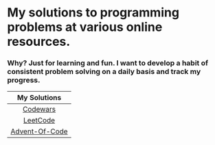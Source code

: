 # My solutions to programming problems at various online resources.

### Why? Just for learning and fun. I want to develop a habit of consistent problem solving on a daily basis and track my progress.

|    My Solutions  | 
|:-----------------:|
| [Codewars](https://github.com/nikitapozdeev/programming-problems/tree/master/codewars) |
| [LeetCode](https://github.com/nikitapozdeev/programming-problems/tree/master/leetcode) |
| [Advent-Of-Code](https://github.com/nikitapozdeev/programming-problems/tree/master/advent-of-code) |
